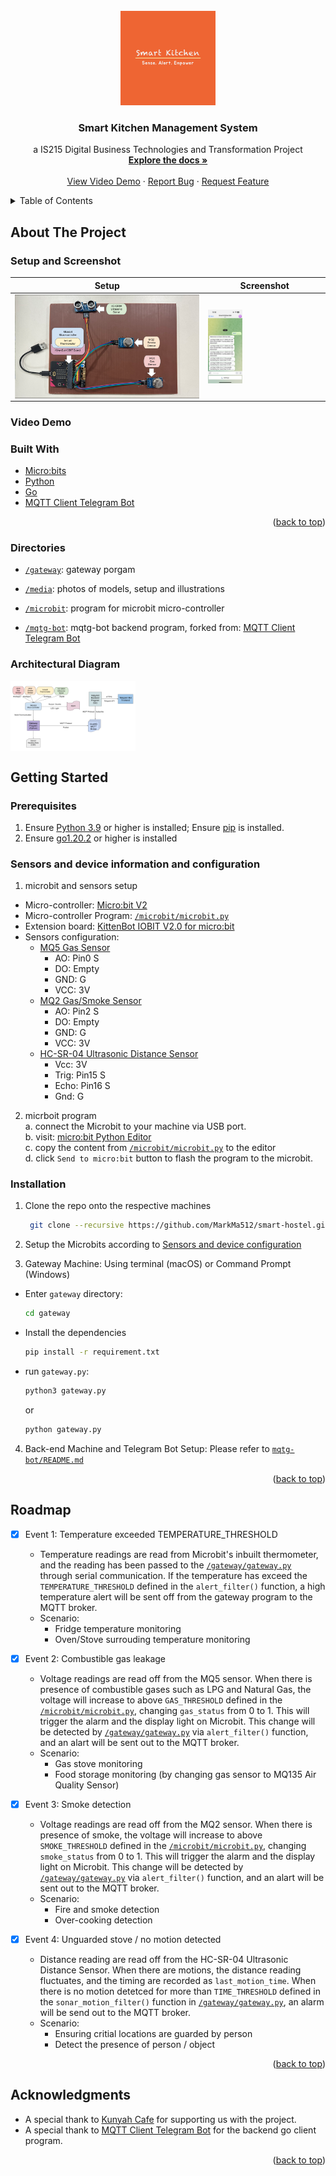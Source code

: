 <div id="top"></div>
<!--
*** Template from: https://github.com/othneildrew/Best-README-Template
*** Thanks for checking out the Best-README-Template. If you have a suggestion
*** that would make this better, please fork the repo and create a pull request
*** or simply open an issue with the tag "enhancement".
*** Don't forget to give the project a star!
*** Thanks again! Now go create something AMAZING! :D
-->

<!-- PROJECT LOGO -->
<br />
<div align="center">
  <a href="https://github.com/MarkMa512/smart-hostel">
    <img src="media/logo.png" alt="Logo" style="max-width:30%" >
  </a>

<h3 align="center">Smart Kitchen Management System</h3>

  <p align="center">
    a IS215 Digital Business Technologies and Transformation Project
    <br />
    <a href="https://github.com/MarkMa512/smart-hostel"><strong>Explore the docs »</strong></a>
    <br />
    <br />
    <a href="https://youtu.be/VCjBWMjaBcI">View Video Demo</a>
    ·
    <a href="https://github.com/MarkMa512/smart-hostel/issues">Report Bug</a>
    ·
    <a href="https://github.com/MarkMa512/smart-hostel/issues">Request Feature</a>
  </p>
</div>

<!-- TABLE OF CONTENTS -->
<details>
  <summary>Table of Contents</summary>
  <ol>
    <li>
      <a href="#about-the-project">About The Project</a>
      <ul>
        <li><a href="#dashboard-screenshot">Dashboard Screenshoot</a></li>
        <li><a href="#video-demo">Video Demo</a></li>
        <li><a href="#built-with">Built With</a></li>
        <li><a href="#directories">Directories</a></li>
        <li><a href="#architectural-diagram">Architectural Diagram</a></li>
      </ul>
    </li>
    <li>
      <a href="#getting-started">Getting Started</a>
      <ul>
        <li><a href="#prerequisites">Prerequisites</a></li>
        <li><a href="#sensors-and-device-configuration">Sensors and device configuration</a></li>
        <li><a href="#installation">Installation</a></li>
      </ul>
    </li>
    <li><a href="#roadmap">Roadmap</a></li>
    <li><a href="#acknowledgments">Acknowledgments</a></li>
  </ol>
</details>



<!-- ABOUT THE PROJECT -->
## About The Project

### Setup and Screenshot
| Setup  | Screenshot |
| ------------- | ------------- |
| <img align="center" src="media/setup.png" style="display: inline-block; margin: 0 auto; max-width: 100%"> | <img align="center" src="media/bot_screenshot.png" style="display: inline-block; margin: 0 auto; max-width:30%"> |


### Video Demo
<!-- [![Video Demo](https://img.youtube.com/vi/VCjBWMjaBcI/0.jpg)](https://www.youtube.com/watch?v=VCjBWMjaBcI) -->


### Built With
* [Micro:bits](https://microbit.org/)
* [Python](https://www.python.org)
* [Go](https://go.dev)
* [MQTT Client Telegram Bot](https://github.com/xDWart/mqtg-bot)


<p align="right">(<a href="#top">back to top</a>)</p>

### Directories
- [`/gateway`](https://github.com/MarkMa512/smart-hostel/tree/master/sensor_and_gateway): gateway porgam

- [`/media`](https://github.com/MarkMa512/smart-hostel/tree/master/media): photos of models, setup and illustrations

- [`/microbit`](): program for microbit micro-controller

- [`/mqtg-bot`](https://github.com/MarkMa512/smart-hostel/tree/master/front_end): mqtg-bot backend program, forked from: [MQTT Client Telegram Bot](https://github.com/xDWart/mqtg-bot)




### Architectural Diagram

<img
  align="center"
  src="media/architectural_design.png"
  alt="dashboard_table"
  title="dashboard_table"
  style="display: inline-block; margin: 0 auto; max-width: 200px">


<!-- GETTING STARTED -->
## Getting Started

### Prerequisites
1. Ensure [Python 3.9](https://www.python.org/downloads/) or higher is installed; Ensure [pip](https://pip.pypa.io/en/stable/installation/) is installed. 
2. Ensure [go1.20.2](https://go.dev/doc/install) or higher is installed

### Sensors and device information and configuration
1. microbit and sensors setup 
- Micro-controller: [Micro:bit V2](https://microbit.org/new-microbit/)
- Micro-controller Program: [`/microbit/microbit.py`](https://github.com/MarkMa512/smart-hostel/blob/master/microbit/microbit.py) 
- Extension board: [KittenBot IOBIT V2.0 for micro:bit](https://www.kittenbot.cc/products/kittenbot-iobit-v2-0-for-microbit) 
- Sensors configuration: 
  - [MQ5 Gas Sensor](https://wiki.seeedstudio.com/Grove-Gas_Sensor-MQ5/)
    - AO: Pin0 S
    - DO: Empty
    - GND: G
    - VCC: 3V
  - [MQ2 Gas/Smoke Sensor](https://wiki.seeedstudio.com/Grove-Gas_Sensor-MQ2/)
    - AO: Pin2 S
    - DO: Empty
    - GND: G
    - VCC: 3V
  - [HC-SR-04 Ultrasonic Distance Sensor](https://randomnerdtutorials.com/complete-guide-for-ultrasonic-sensor-hc-sr04/)
    - Vcc: 3V
    - Trig: Pin15 S
    - Echo: Pin16 S
    - Gnd: G

2. micrboit program  
  a. connect the Microbit to your machine via USB port.  
  b. visit: [micro:bit Python Editor](https://python.microbit.org/v/3)  
  c. copy the content from [`/microbit/microbit.py`](https://github.com/MarkMa512/smart-hostel/blob/master/microbit/microbit.py) to the editor  
  d. click `Send to micro:bit` button to flash the program to the microbit.  

### Installation

1. Clone the repo onto the respective machines
   ```sh
    git clone --recursive https://github.com/MarkMa512/smart-hostel.git
   ```
2. Setup the Microbits according to <a href="#sensors-and-device-configuration">Sensors and device configuration</a>

3. Gateway Machine: Using terminal (macOS) or Command Prompt (Windows)  
  - Enter `gateway` directory:  
    ```sh 
    cd gateway
    ```
  - Install the dependencies 
    ```sh
    pip install -r requirement.txt
    ```
  - run `gateway.py`:  
    ```sh
    python3 gateway.py
    ```
    or 
    ```sh
    python gateway.py
    ```

4. Back-end Machine and Telegram Bot Setup: Please refer to [`mqtg-bot/README.md`](https://github.com/MarkMa512/smart-hostel/tree/master/back_end#readme)

<p align="right">(<a href="#top">back to top</a>)</p>


<!-- ROADMAP -->
## Roadmap
- [x] Event 1: Temperature exceeded TEMPERATURE_THRESHOLD 
  - Temperature readings are read from Microbit's inbuilt thermometer, and the reading has been passed to the [`/gateway/gateway.py`]() through serial communication. If the temperature has exceed the `TEMPERATURE_THRESHOLD` defined in the `alert_filter()` function, a high temperature alert will be sent off from the gateway program to the MQTT broker. 
  - Scenario: 
    - Fridge temperature monitoring 
    - Oven/Stove surrouding temperature monitoring

- [x] Event 2: Combustible gas leakage
  - Voltage readings are read off from the MQ5 sensor. When there is presence of combustible gases such as LPG and Natural Gas, the voltage will increase to above `GAS_THRESHOLD` defined in the [`/microbit/microbit.py`](), changing `gas_status` from 0 to 1. This will trigger the alarm and the display light on Microbit. This change will be detected by [`/gateway/gateway.py`]() via `alert_filter()` function, and an alart will be sent out to the MQTT broker. 
  - Scenario: 
    - Gas stove monitoring
    - Food storage monitoring (by changing gas sensor to MQ135 Air Quality Sensor)

- [x] Event 3: Smoke detection
  - Voltage readings are read off from the MQ2 sensor. When there is presence of smoke, the voltage will increase to above `SMOKE_THRESHOLD` defined in the [`/microbit/microbit.py`](), changing `smoke_status` from 0 to 1. This will trigger the alarm and the display light on Microbit. This change will be detected by [`/gateway/gateway.py`]() via `alert_filter()` function, and an alart will be sent out to the MQTT broker. 
  - Scenario: 
    - Fire and smoke detection
    - Over-cooking detection

- [x] Event 4: Unguarded stove / no motion detected
    - Distance reading are read off from the HC-SR-04 Ultrasonic Distance Sensor. When there are motions, the distance reading fluctuates, and the timing are recorded as `last_motion_time`. When there is no motion detetced for more than `TIME_THRESHOLD` defined in the `sonar_motion_filter()` function in [`/gateway/gateway.py`](), an alarm will be send out to the MQTT broker. 
    - Scenario: 
      - Ensuring critial locations are guarded by person
      - Detect the presence of person / object


<p align="right">(<a href="#top">back to top</a>)</p>


<!-- ACKNOWLEDGMENTS -->
## Acknowledgments
- A special thank to [Kunyah Cafe](https://www.fortitudeculina.org/) for supporting us with the project. 
- A special thank to [MQTT Client Telegram Bot](https://github.com/xDWart/mqtg-bot) for the backend go client program. 

<p align="right">(<a href="#top">back to top</a>)</p>
